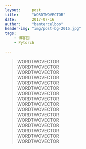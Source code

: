 ```yaml
---
layout:     post
title:      "WORDTWOVECTOR"
date:       2017-07-16
author:     "bamtercelboo"
header-img: "img/post-bg-2015.jpg"
tags:
    - 博客园 
    - Pytorch
 
---
```


>  <div>WORDTWOVECTOR</div>
>  <div>WORDTWOVECTOR</div>
>  <div>WORDTWOVECTOR</div>
>  <div>WORDTWOVECTOR</div>
>  <div>WORDTWOVECTOR</div>
>  <div>WORDTWOVECTOR</div>
>  <div>WORDTWOVECTOR</div>
>  <div>WORDTWOVECTOR</div>
>  <div>WORDTWOVECTOR</div>
>  <div>WORDTWOVECTOR</div>
>  <div>WORDTWOVECTOR</div>
>  <div>WORDTWOVECTOR</div>
>  <div>WORDTWOVECTOR</div>
>  <div>WORDTWOVECTOR</div>
>  <div>WORDTWOVECTOR</div>
>  <div>WORDTWOVECTOR</div>


